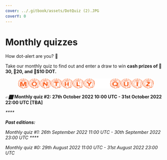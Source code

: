 ```yaml
---
cover: ../.gitbook/assets/DotQuiz (2).JPG
coverY: 0
---
```


# Monthly quizzes

How dot-alert are you? 👀

Take our monthly quiz to find out and enter a draw to win **cash prizes of 🥇$30, 🥈$20, and 🥉$10 DOT.**&#x20;

<figure><img src="../.gitbook/assets/DotQuizHalloween2.png" alt=""><figcaption></figcaption></figure>

_👉🏿_ **Monthly quiz #2: 27th October 2022 10:00 UTC - 31st October 2022 22:00 UTC  \[TBA]**&#x20;

_****_

_**Past editions:**_

_Monthly quiz #1: 26th September 2022 11:00 UTC - 30th September 2022 23:00 UTC  ****_&#x20;

_Monthly quiz #0: 29th August 2022 11:00 UTC - 31st August 2022 23:00 UTC_&#x20;

